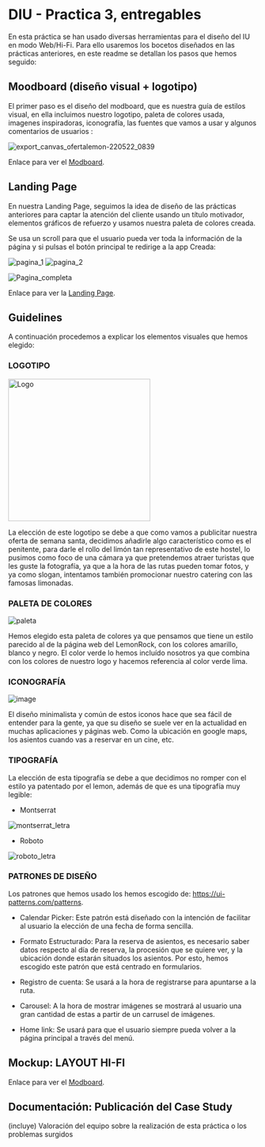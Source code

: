 # DIU - Practica 3, entregables

En esta práctica se han usado diversas herramientas para el diseño del IU en modo Web/Hi-Fi. Para ello usaremos los bocetos diseñados en las prácticas anteriores, en este readme se detallan los pasos que hemos seguido:

## Moodboard (diseño visual + logotipo)   

El primer paso es el diseño del modboard, que es nuestra guía de estilos visual, en ella incluimos nuestro logotipo, paleta de colores usada, imagenes inspiradoras, iconografía, las fuentes que vamos a usar y algunos comentarios de usuarios :


![export_canvas_ofertalemon-220522_0839](https://user-images.githubusercontent.com/74509484/169686244-8452c43a-ecf6-416d-bf7d-4bea39888c20.png)


Enlace para ver el <a href="https://app.milanote.com/1NMWop16o8ELfc?p=Zxzq6EU3yfk">Modboard</a>.


## Landing Page

En nuestra Landing Page, seguimos la idea de diseño de las prácticas anteriores para captar la atención del cliente usando un título motivador, elementos gráficos de refuerzo y usamos nuestra paleta de colores creada.

Se usa un scroll para que el usuario pueda ver toda la información de la página y si pulsas el botón principal te redirige a la app Creada:

<img width="auto" alt="pagina_1" src="https://user-images.githubusercontent.com/74509484/169686669-f8834cff-0423-4140-aa6a-642754c7f3ce.PNG">

<img width="auto" alt="pagina_2" src="https://user-images.githubusercontent.com/74509484/169686672-8c80fd7c-fe6e-4203-a49b-f99be455dc34.PNG">

![Pagina_completa](https://user-images.githubusercontent.com/74509484/169686767-712f5e58-3760-47f8-864f-cbba11d8f326.png)


Enlace para ver la <a href="https://lemon-rock-a25875.webflow.io/">Landing Page</a>.


## Guidelines 

A continuación procedemos a explicar los elementos visuales que hemos elegido:

### LOGOTIPO
<img width="287" alt="Logo" src="https://user-images.githubusercontent.com/76219428/169685889-017da699-6367-440a-905e-431f920f7eca.png">

La elección de este logotipo se debe a que como vamos a publicitar nuestra oferta de semana santa, decidimos añadirle algo característico como es el penitente, para darle el rollo del limón tan representativo de este hostel, lo pusimos como foco de una cámara ya que pretendemos atraer turistas que les guste la fotografía, ya que a la hora de las rutas pueden tomar fotos, y ya como slogan, intentamos también promocionar nuestro catering con las famosas limonadas.

### PALETA DE COLORES
![paleta](https://user-images.githubusercontent.com/76219428/169686087-7d89caac-3492-4dd5-8730-8edf43b5117c.png)


Hemos elegido esta paleta de colores ya que pensamos que tiene un estilo parecido al de la página web del LemonRock, con los colores amarillo, blanco y negro. El color verde lo hemos incluído nosotros ya que combina con los colores de nuestro logo y hacemos referencia al color verde lima.

### ICONOGRAFÍA
![image](https://user-images.githubusercontent.com/76219428/169686226-dcddb738-c759-4fe4-85b0-b16f308758fb.png)

El diseño minimalista y común de estos iconos hace que sea fácil de entender para la gente, ya que su diseño se suele ver en la actualidad en muchas aplicaciones y páginas web. Como la ubicación en google maps, los asientos cuando vas a reservar en un cine, etc.

### TIPOGRAFÍA

La elección de esta tipografía se debe a que decidimos no romper con el estilo ya patentado por el lemon, además de que es una tipografía muy legible:
* Montserrat

![montserrat_letra](https://user-images.githubusercontent.com/76219428/169686333-1e92ee21-f125-49a6-9472-bcca4140f328.png)

* Roboto

![roboto_letra](https://user-images.githubusercontent.com/76219428/169686343-7d1241f0-8ada-4380-91cb-16c3593af426.png)

### PATRONES DE DISEÑO
Los patrones que hemos usado los hemos escogido de: https://ui-patterns.com/patterns.

* Calendar Picker: Este patrón está diseñado con la intención de facilitar al usuario la elección de una fecha de forma sencilla.

* Formato Estructurado: Para la reserva de asientos, es necesario saber datos respecto al día de reserva, la procesión que se quiere ver, y la ubicación donde estarán situados los asientos. Por esto, hemos escogido este patrón que está centrado en formularios.

* Registro de cuenta: Se usará a la hora de registrarse para apuntarse a la ruta.

* Carousel: A la hora de mostrar imágenes se mostrará al usuario una gran cantidad de estas a partir de un carrusel de imágenes.

* Home link: Se usará para que el usuario siempre pueda volver a la página principal a través del menú.

## Mockup: LAYOUT HI-FI

Enlace para ver el <a href="https://app.milanote.com/1NMWop16o8ELfc?p=Zxzq6EU3yfk">Modboard</a>.
## Documentación: Publicación del Case Study


(incluye) Valoración del equipo sobre la realización de esta práctica o los problemas surgidos
 
